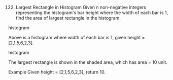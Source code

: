 122. Largest Rectangle in Histogram
Given n non-negative integers representing the histogram's bar height where the width of each bar is 1, find the area of largest rectangle in the histogram.

histogram

Above is a histogram where width of each bar is 1, given height = [2,1,5,6,2,3].

histogram

The largest rectangle is shown in the shaded area, which has area = 10 unit.

Example
Given height = [2,1,5,6,2,3],
return 10.

